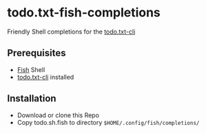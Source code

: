 # todo.txt-fish-completions
Friendly Shell completions for the [todo.txt-cli](https://github.com/todotxt/todo.txt-cli)

## Prerequisites
- [Fish](https://fishshell.com/) Shell
- [todo.txt-cli](https://github.com/todotxt/todo.txt-cli) installed

## Installation
- Download or clone this Repo
- Copy todo.sh.fish to directory `$HOME/.config/fish/completions/`
